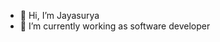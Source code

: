 - 👋 Hi, I’m Jayasurya
- 🌱 I’m currently working as software developer
  
<!---
Jayasurya-Rajarajan/Jayasurya-Rajarajan is a ✨ special ✨ repository because its `README.md` (this file) appears on your GitHub profile.
You can click the Preview link to take a look at your changes.
--->
